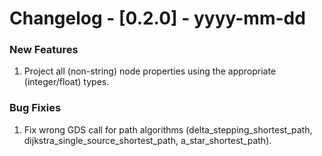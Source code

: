 # Changelog - [0.2.0] - yyyy-mm-dd

### New Features
1. Project all (non-string) node properties using the appropriate (integer/float) types.


### Bug Fixies
1. Fix wrong GDS call for path algorithms (delta_stepping_shortest_path, dijkstra_single_source_shortest_path, a_star_shortest_path).